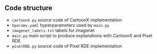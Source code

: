 ## Code structure

- `cartoonX.py` source code of CartoonX implementation
- `hparams.yaml` hyperparameters used by `main.py`
- `imagenet_labels.txt` labels for imagenet
- `main.py` main script to produce explanations with CartoonX and Pixel RDE
- `pixelRDE.py` source code of Pixel RDE implementation
